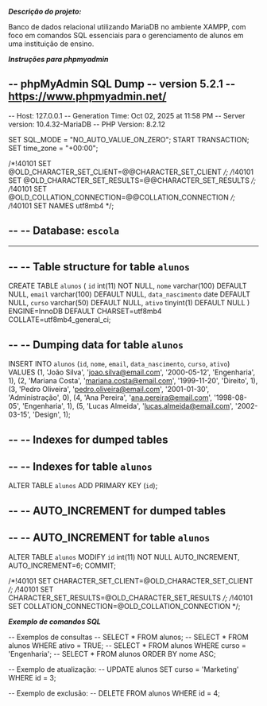 ***Descrição do projeto:***

Banco de dados relacional utilizando MariaDB no ambiente XAMPP, com foco em comandos SQL essenciais para o gerenciamento de alunos em uma instituição de ensino.


***Instruções para phpmyadmin***

-- phpMyAdmin SQL Dump
-- version 5.2.1
-- https://www.phpmyadmin.net/
--
-- Host: 127.0.0.1
-- Generation Time: Oct 02, 2025 at 11:58 PM
-- Server version: 10.4.32-MariaDB
-- PHP Version: 8.2.12

SET SQL_MODE = "NO_AUTO_VALUE_ON_ZERO";
START TRANSACTION;
SET time_zone = "+00:00";


/*!40101 SET @OLD_CHARACTER_SET_CLIENT=@@CHARACTER_SET_CLIENT */;
/*!40101 SET @OLD_CHARACTER_SET_RESULTS=@@CHARACTER_SET_RESULTS */;
/*!40101 SET @OLD_COLLATION_CONNECTION=@@COLLATION_CONNECTION */;
/*!40101 SET NAMES utf8mb4 */;

--
-- Database: `escola`
--

-- --------------------------------------------------------

--
-- Table structure for table `alunos`
--

CREATE TABLE `alunos` (
  `id` int(11) NOT NULL,
  `nome` varchar(100) DEFAULT NULL,
  `email` varchar(100) DEFAULT NULL,
  `data_nascimento` date DEFAULT NULL,
  `curso` varchar(50) DEFAULT NULL,
  `ativo` tinyint(1) DEFAULT NULL
) ENGINE=InnoDB DEFAULT CHARSET=utf8mb4 COLLATE=utf8mb4_general_ci;

--
-- Dumping data for table `alunos`
--

INSERT INTO `alunos` (`id`, `nome`, `email`, `data_nascimento`, `curso`, `ativo`) VALUES
(1, 'João Silva', 'joao.silva@email.com', '2000-05-12', 'Engenharia', 1),
(2, 'Mariana Costa', 'mariana.costa@email.com', '1999-11-20', 'Direito', 1),
(3, 'Pedro Oliveira', 'pedro.oliveira@email.com', '2001-01-30', 'Administração', 0),
(4, 'Ana Pereira', 'ana.pereira@email.com', '1998-08-05', 'Engenharia', 1),
(5, 'Lucas Almeida', 'lucas.almeida@email.com', '2002-03-15', 'Design', 1);

--
-- Indexes for dumped tables
--

--
-- Indexes for table `alunos`
--
ALTER TABLE `alunos`
  ADD PRIMARY KEY (`id`);

--
-- AUTO_INCREMENT for dumped tables
--

--
-- AUTO_INCREMENT for table `alunos`
--
ALTER TABLE `alunos`
  MODIFY `id` int(11) NOT NULL AUTO_INCREMENT, AUTO_INCREMENT=6;
COMMIT;

/*!40101 SET CHARACTER_SET_CLIENT=@OLD_CHARACTER_SET_CLIENT */;
/*!40101 SET CHARACTER_SET_RESULTS=@OLD_CHARACTER_SET_RESULTS */;
/*!40101 SET COLLATION_CONNECTION=@OLD_COLLATION_CONNECTION */;


***Exemplo de comandos SQL***

-- Exemplos de consultas
-- SELECT * FROM alunos;
-- SELECT * FROM alunos WHERE ativo = TRUE;
-- SELECT * FROM alunos WHERE curso = 'Engenharia';
-- SELECT * FROM alunos ORDER BY nome ASC;

-- Exemplo de atualização:
-- UPDATE alunos SET curso = 'Marketing' WHERE id = 3;

-- Exemplo de exclusão:
-- DELETE FROM alunos WHERE id = 4;
